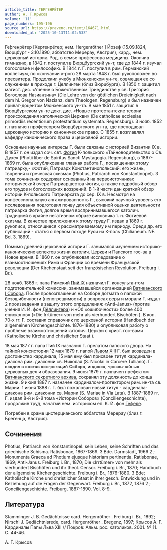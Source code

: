 ```yaml
---
article_title: ГЕРГЕНРЁТЕР
author: А. Г.Крысов
volume: '11'
page_numbers: 195-196
source_url: https://pravenc.ru/text/164671.html
downloaded_at: '2025-10-13T11:02:53Z'
---
```


Ге́ргенрётер [Хергенрётер; нем. Hergenröther
] Йозеф (15.09.1824, Вюрцбург - 3.10.1890, аббатство Мерерау, Австрия), кард., нем. церковный историк. Род. в семье профессора медицины. Окончив гимназию, в 1842 г. поступил в Вюрцбургский ун-т, где до 1844 г. изучал богословие и философию. В 1844 г. Г. поступил в рим. Германский коллегиум, по окончании к-рого 28 марта 1848 г. был рукоположен во пресвитера. Продолжил учебу в Мюнхенском ун-те, совмещая ее со служением в приходе г. Целлинген (близ Вюрцбурга). В 1850 г. защитил магист. дис. «Учение о Божественном Триединстве у св. Григория Богослова Назианзина» (Die Lehre von der göttlichen Dreieinigkeit nach dem hl. Gregor von Nazianz, dem Theologen. Regensburg) и был назначен приват-доцентом Мюнхенского ун-та. В мае 1851 г. защитил в Вюрцбургском ун-те докт. дис. «Новые протестантские теории происхождения католической Церкви» (De catholicae ecclesiae primordiis recentiorum protestantium systemata. Regensburg). 3 нояб. 1852 г. назначен профессором Вюрцбургского ун-та, где преподавал церковную историю и каноническое право. С 1855 г. возглавлял кафедру канонического права и церковной истории.

Основные научные интересы Г. были связаны с историей Византии IX в. В 1857 г. он издал соч. свт. [Фотия](https://pravenc.ru/text/Фотий.html) К-польского «Тайноводительство о Св. Духе» (Photii liber de Spiritus Sancti Mystagogia. Regensburg), в 1867-1869 гг. была опубликована главная работа Г., посвященная этому патриарху,- «Фотий, Патриарх Константинопольский: его жизнь, творения и греческая схизма» (Photius, Patriarch von Konstantinopel). 3 тома сочинения содержат основанный на первоисточниках исторический очерк Патриаршества Фотия, а также подробный обзор его трудов и богословских воззрений. В 1-й части дан краткий обзор истории К-польского Патриархата до сер. IX в. Несмотря на конфессиональную ангажированность Г., высокий научный уровень его исследования подготовил почву для объективной оценки деятельности патриарха Фотия, долгое время воспринимавшегося католич. традицией в крайне негативном образе виновника т. н. Фотиевой схизмы. В качестве приложения к этому труду Г. издал в 1869 г. рукописи, относящиеся к рассматриваемому им периоду. Среди др. его публикаций - статья о первом походе Руси на К-поль (Chilianeum. NF. Bd. 3. 1869).

Помимо древней церковной истории Г. занимался изучением историко-канонических аспектов жизни католич. Церкви и Папского гос-ва в Новое время. В 1860 г. он опубликовал исследование о взаимоотношениях Рима и Франции со времени Французской революции (Der Kirchenstaat seit der französischen Revolution. Freiburg i. Br.).

28 нояб. 1868 г. папа Римский [Пий IX](<https://pravenc.ru/text/Пий IX.html>) назначил Г. консультантом подготовительной комиссии, занимавшейся организацией [Ватиканского I Собора](<https://pravenc.ru/text/ВАТИКАНСКИЙ I СОБОР.html>). После провозглашения на Соборе догмата о папской безошибочности (непогрешимости) в вопросах веры и морали Г. издал 2 произведения в защиту этого определения: «Anti-Janus» (против учения И. Й. фон [Дёллингера](https://pravenc.ru/text/Дёллингер.html)) и «Об «ошибочности» более 400 епископов» («Die Irrtümer» von mehr als vierhundert Bischöfen
). В кон. 70-х гг. Г. составил справочник по церковной истории (Handbuch der allgemeinen Kirchengeschichte. 1876-1880) и опубликовал работу о проблеме взаимоотношений католич. Церкви с христ. гос-вами (Katholische Kirche und christlicher Staat
).

18 мая 1877 г. папа Пий IX назначил Г. прелатом папского двора. На тайной консистории 12 мая 1879 г. папой [Львом XIII](<https://pravenc.ru/text/Лев XIII.html>) Г. был возведен в достоинство кардинала, 15 мая ему был присвоен титул кардинала-диакона рим. диаконии св. Николая (S. Nicolai in Carcere Tulliano). Г. входил в состав конгрегаций Собора, индекса, чрезвычайных церковных дел и образования. 9 июня 1879 г. назначен префектом [Ватиканского секретного архива](<https://pravenc.ru/text/Ватиканского секретного архива.html>), сохранял эту должность до конца жизни. 9 июня 1887 г. назначен кардиналом-протектором рим. ин-та св. Марии. 1 июня 1888 г. Г. был пожалован новый титул - кардинала-диакона рим. диаконии св. Марии (S. Mariae in Via Lata). В 1887-1889 гг. Г. издал 8-й и 9-й тома «Истории Соборов» (Conciliengeschichte), продолжив труд, начатый нем. историком еп. К. Й. фон [Гефеле](https://pravenc.ru/text/Гефеле.html).

Погребен в храме цистерцианского аббатства Мерерау (близ г. Брегенца, Австрия).

## Сочинения

Photius, Patriarch von Konstantinopel: sein Leben, seine 
Schriften und das griechische Schisma. Ratisbonae, 1867-1869. 3 Bde. Darmstadt, 1966
2
; Monumenta Graeca ad Photium ejusque historiam pertinentia. Ratisbonae, 1869; Anti-Janus. 
Freiburg i. Br., 1870; Die «Irrtümer» von mehr als vierhundert Bischöfen und ihr theol. Censor. 
Freiburg i. Br., 1870; Handbuch der allgemeine Kirchengeschichte. 
Freiburg i. Br., 1876-1880. 3 Bde; Katholische Kirche und christlicher Staat in ihrer gesch. Entwicklung und in Beziehung auf die Fragen der Gegenwart. 
Freiburg i. Br., 1872, 1876
2
; Conciliengeschichte. Freiburg, 1887-1890. Vol. 8-9.

## Литература

Stamminger J. B. Gedächtnisse card. Hergenröther
. Freiburg i. Br., 
1892; Nirschl J. Gedächtnisrede, card. Hergenröther
. Bregenz, 1897; Крысов А. Г. Кардиналы Папы Льва XIII // Покров: Альм. рос. католиков. 2001. № 11. С. 44-46.

А. Г.  Крысов
